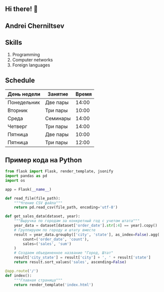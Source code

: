 ## Hi there! 👋
## Andrei Cherniltsev

## Skills
1. Programming
2. Computer networks
3. Foreign languages

## Schedule
| День недели   | Занятие        | Время     |
|---------------|----------------|-----------|
| Понедельник   | Две пары       | 14:00     |
| Вторник       | Три пары       | 10:00     |
| Среда         | Семинары       | 14:00     |
| Четверг       | Три пары       | 14:00     |
| Пятница       | Две пары       | 10:00     |
| Пятница       | Три пары       | 12:00     |

## Пример кода на Python
```Python
from flask import Flask, render_template, jsonify
import pandas as pd
import os

app = Flask(__name__)

def read_file(file_path):
    """Чтение CSV файла"""
    return pd.read_csv(file_path, encoding='utf-8')

def get_sales_data(dataset, year):
    """Выручка по городам за конкретный год с учетом штата"""
    year_data = dataset[dataset['order_date'].str[:4] == year].copy()
    # Группируем по городу и штату вместе
    result = year_data.groupby(['city', 'state'], as_index=False).agg(
        count=('order_date', 'count'), 
        sales=('sales', 'sum')
    )
    # Создаем объединенное название "Город, Штат"
    result['city_state'] = result['city'] + ', ' + result['state']
    return result.sort_values('sales', ascending=False)    

@app.route('/')
def index():
    """Главная страница"""
    return render_template('index.html')
```

<!--
**cheandgit/cheandgit** is a ✨ _special_ ✨ repository because its `README.md` (this file) appears on your GitHub profile.
Here are some ideas to get you started:
- 🔭 I’m currently working on ...
- 🌱 I’m currently learning ...
- 👯 I’m looking to collaborate on ...
- 🤔 I’m looking for help with ...
- 💬 Ask me about ...
- 📫 How to reach me: ...
- 😄 Pronouns: ...
- ⚡ Fun fact: ...
-->
